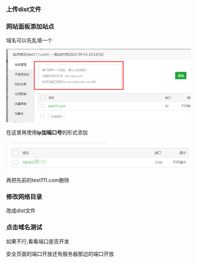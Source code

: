 ### 上传dist文件

### 网站面板添加站点

域名可以先乱填一个

![image-20220903235520034](../image/image-20220903235520034.png)

在这里再使用**ip加端口号**的形式添加

![image-20220903235623782](../image/image-20220903235623782.png)

再把先前的test111.com删除

### 修改网络目录

改成dist文件

### 点击域名测试

如果不行,看看端口是否开发

安全页面的端口开放还有服务器那边的端口开放

